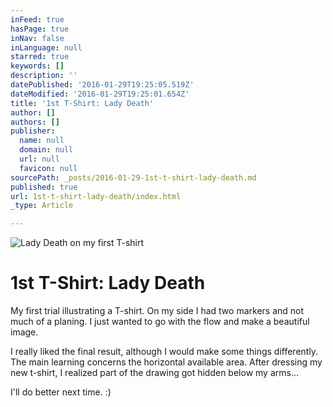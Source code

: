 ```yaml
---
inFeed: true
hasPage: true
inNav: false
inLanguage: null
starred: true
keywords: []
description: ''
datePublished: '2016-01-29T19:25:05.519Z'
dateModified: '2016-01-29T19:25:01.654Z'
title: '1st T-Shirt: Lady Death'
author: []
authors: []
publisher:
  name: null
  domain: null
  url: null
  favicon: null
sourcePath: _posts/2016-01-29-1st-t-shirt-lady-death.md
published: true
url: 1st-t-shirt-lady-death/index.html
_type: Article

---
```

![Lady Death on my first T-shirt](https://s3-us-west-2.amazonaws.com/the-grid-img/p/455c5abfc5550f47443110046cafc236740938e1.jpg)

# 1st T-Shirt: Lady Death

My first trial illustrating a T-shirt. On my side I had two markers and not much of a planing. I just wanted to go with the flow and make a beautiful image. 

I really liked the final result, although I would make some things differently. The main learning concerns the horizontal available area. After dressing my new t-shirt, I realized part of the drawing got hidden below my arms...

I'll do better next time. :)
